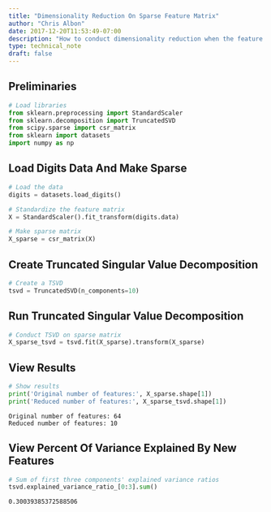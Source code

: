 ```yaml
---
title: "Dimensionality Reduction On Sparse Feature Matrix"
author: "Chris Albon"
date: 2017-12-20T11:53:49-07:00
description: "How to conduct dimensionality reduction when the feature matrix is sparse using Python."
type: technical_note
draft: false
---
```

## Preliminaries


```python
# Load libraries
from sklearn.preprocessing import StandardScaler
from sklearn.decomposition import TruncatedSVD
from scipy.sparse import csr_matrix
from sklearn import datasets
import numpy as np
```

## Load Digits Data And Make Sparse


```python
# Load the data
digits = datasets.load_digits()

# Standardize the feature matrix
X = StandardScaler().fit_transform(digits.data)

# Make sparse matrix
X_sparse = csr_matrix(X)
```

## Create Truncated Singular Value Decomposition


```python
# Create a TSVD
tsvd = TruncatedSVD(n_components=10)
```

## Run Truncated Singular Value Decomposition


```python
# Conduct TSVD on sparse matrix
X_sparse_tsvd = tsvd.fit(X_sparse).transform(X_sparse)
```

## View Results


```python
# Show results
print('Original number of features:', X_sparse.shape[1])
print('Reduced number of features:', X_sparse_tsvd.shape[1])
```

    Original number of features: 64
    Reduced number of features: 10


## View Percent Of Variance Explained By New Features


```python
# Sum of first three components' explained variance ratios
tsvd.explained_variance_ratio_[0:3].sum()
```




    0.30039385372588506


